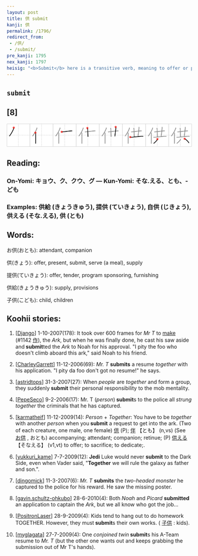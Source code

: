 ```yaml
---
layout: post
title: 供 submit
kanji: 供
permalink: /1796/
redirect_from:
 - /供/
 - /submit/
pre_kanji: 1795
nex_kanji: 1797
heisig: "<b>Submit</b> here is a transitive verb, meaning to offer or present. Its elements: <i>person</i> . . . <i>strung together</i>."
---
```


## `submit`

## [8]

<div class="stroke"><img src="../images/E4BE9B.png" /></div>

## Reading:

### On-Yomi: キョウ、ク、クウ、グ &mdash; Kun-Yomi: そな.える、とも、-ども

### Examples: 供給 (きょうきゅう), 提供 (ていきょう), 自供 (じきょう), 供える (そな.える), 供 (とも)

## Words:

お供(おとも): attendant, companion

供(きょう): offer, present, submit, serve (a meal), supply

提供(ていきょう): offer, tender, program sponsoring, furnishing

供給(きょうきゅう): supply, provisions

子供(こども): child, children

## Koohii stories:

1) [<a href="http://kanji.koohii.com/profile/Django">Django</a>] 1-10-2007(178): It took over 600 frames for <em>Mr T</em> to <a href="../1142">make</a> <span class="index">(#1142 <a href="http://jisho.org/kanji/details/作">作</a>)</span>, the <em>Ark</em>, but when he was finally done, he cast his saw aside and<strong> submit</strong>ted the <em>Ark</em> to Noah for his approval. &quot;I pity the foo who doesn&#039;t climb aboard this ark,&quot; said Noah to his friend. 

2) [<a href="http://kanji.koohii.com/profile/CharleyGarrett">CharleyGarrett</a>] 11-12-2006(69): <em>Mr. T</em> <strong>submits</strong> a resume <em>together</em> with his application. &quot;I pity da foo don&#039;t got no resume!&quot; he says. 

3) [<a href="http://kanji.koohii.com/profile/astridtops">astridtops</a>] 31-3-2007(27): When <em>people</em> are <em>together</em> and form a group, they suddenly<strong> submit</strong> their personal responsibility to the mob mentality. 

4) [<a href="http://kanji.koohii.com/profile/PepeSeco">PepeSeco</a>] 9-2-2006(17): Mr. T (<em>person</em>)<strong> submit</strong>s to the police all <em>strung together</em> the criminals that he has captured. 

5) [<a href="http://kanji.koohii.com/profile/karmatheif">karmatheif</a>] 11-12-2009(14): <em>Person</em> + <em>Together</em>: You have to be <em>together</em> with another <em>person</em> when you<strong> submit</strong> a request to get into the ark. (Two of each creature, one male, one female)   <a href="http://jisho.org/kanji/details/供">供</a>  (P);   <a href="http://jisho.org/kanji/details/伴">伴</a>   【とも】 (n,vs) (See   <a href="http://jisho.org/kanji/details/お供">お供</a>  , おとも) accompanying; attendant; companion; retinue; (P)   <a href="http://jisho.org/kanji/details/供える">供える</a>   【そなえる】 (v1,vt) to offer; to sacrifice; to dedicate;. 

6) [<a href="http://kanji.koohii.com/profile/yukkuri_kame">yukkuri_kame</a>] 7-7-2009(12): <strong>Jedi</strong> Luke would never <strong>submit</strong> to the Dark Side, even when Vader said, &quot;<strong>Together</strong> we will rule the galaxy as father and son.&quot;. 

7) [<a href="http://kanji.koohii.com/profile/dingomick">dingomick</a>] 11-3-2007(6): <em>Mr. T</em> <strong>submits</strong> the <em>two-headed monster</em> he captured to the police for his reward. He saw the missing poster. 

8) [<a href="http://kanji.koohii.com/profile/gavin.schultz-ohkubo">gavin.schultz-ohkubo</a>] 28-6-2010(4): Both <em>Noah</em> and <em>Picard</em> <strong>submitted</strong> an application to captain the <em>Ark</em>, but we all know who got the job... 

9) [<a href="http://kanji.koohii.com/profile/PositronLaser">PositronLaser</a>] 28-9-2009(4): Kids tend to hang out to do homework TOGETHER. However, they must<strong> submit</strong>s their own works. (  <a href="http://jisho.org/kanji/details/子供">子供</a>  : kids). 

10) [<a href="http://kanji.koohii.com/profile/myglagata">myglagata</a>] 27-7-2009(4): One <em>conjoined twin</em><strong> submit</strong>s his A-Team resume to <em>Mr. T</em> (but the other one wants out and keeps grabbing the submission out of Mr T&#039;s hands). 
